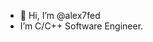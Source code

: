 - 👋 Hi, I’m @alex7fed
- I’m C/C++ Software Engineer. 

<!---
alex7fed/alex7fed is a ✨ special ✨ repository because its `README.md` (this file) appears on your GitHub profile.
You can click the Preview link to take a look at your changes.
--->
